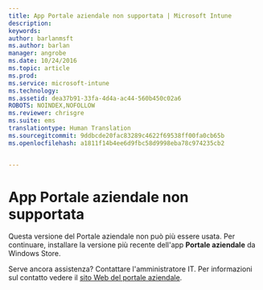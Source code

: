 ```yaml
---
title: App Portale aziendale non supportata | Microsoft Intune
description: 
keywords: 
author: barlanmsft
ms.author: barlan
manager: angrobe
ms.date: 10/24/2016
ms.topic: article
ms.prod: 
ms.service: microsoft-intune
ms.technology: 
ms.assetid: dea37b91-33fa-4d4a-ac44-560b450c02a6
ROBOTS: NOINDEX,NOFOLLOW
ms.reviewer: chrisgre
ms.suite: ems
translationtype: Human Translation
ms.sourcegitcommit: 9ddbcde20fac83289c4622f69538ff00fa0cb65b
ms.openlocfilehash: a1811f14b4ee6d9fbc58d9998eba78c974235cb2


---
```


# <a name="company-portal-app-not-supported"></a>App Portale aziendale non supportata
Questa versione del Portale aziendale non può più essere usata. Per continuare, installare la versione più recente dell'app **Portale aziendale** da Windows Store.


Serve ancora assistenza? Contattare l'amministratore IT. Per informazioni sul contatto vedere il [sito Web del portale aziendale](http://portal.manage.microsoft.com).



<!--HONumber=Nov16_HO1-->


